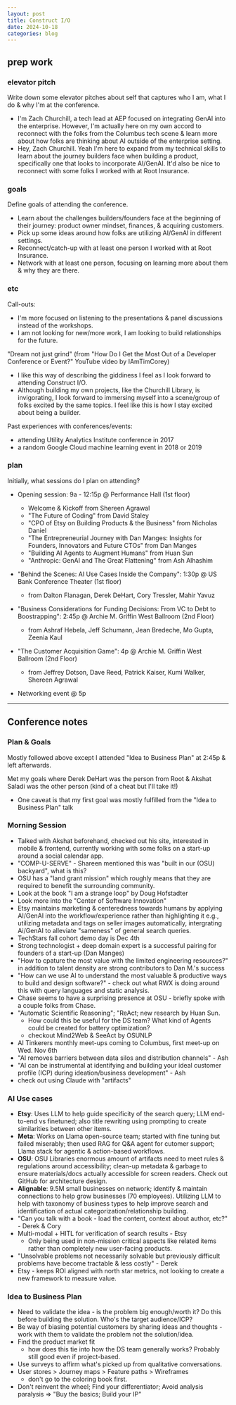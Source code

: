 ```yaml
---
layout: post
title: Construct I/O
date: 2024-10-18
categories: blog
---
```


## prep work

### elevator pitch

Write down some elevator pitches about self that captures who I am, what I do & why I'm at the conference.
- I'm Zach Churchill, a tech lead at AEP focused on integrating GenAI into the enterprise.
However, I'm actually here on my own accord to reconnect with the folks from the Columbus tech scene &
learn more about how folks are thinking about AI outside of the enterprise setting.
- Hey, Zach Churchill. Yeah I'm here to expand from my technical skills to learn about the journey builders face when building a product,
specifically one that looks to incorporate AI/GenAI. It'd also be nice to reconnect with some folks I worked with at Root Insurance.

### goals

Define goals of attending the conference.
- Learn about the challenges builders/founders face at the beginning of their journey: product owner mindset, finances, & acquiring customers.
- Pick up some ideas around how folks are utilizing AI/GenAI in different settings.
- Reconnect/catch-up with at least one person I worked with at Root Insurance.
- Network with at least one person, focusing on learning more about them & why they are there.

### etc

Call-outs:
- I'm more focused on listening to the presentations & panel discussions instead of the workshops.
- I am not looking for new/more work, I am looking to build relationships for the future.

"Dream not just grind" (from "How Do I Get the Most Out of a Developer Conference or Event?" YouTube video by IAmTimCorey)
- I like this way of describing the giddiness I feel as I look forward to attending Construct I/O.
- Although building my own projects, like the Churchill Library, is invigorating,
I look forward to immersing myself into a scene/group of folks excited by the same topics.
I feel like this is how I stay excited about being a builder.

Past experiences with conferences/events:
- attending Utility Analytics Institute conference in 2017
- a random Google Cloud machine learning event in 2018 or 2019

### plan

Initially, what sessions do I plan on attending?
- Opening session: 9a - 12:15p @ Performance Hall (1st floor)
  - Welcome & Kickoff from Shereen Agrawal
  - "The Future of Coding" from David Staley
  - "CPO of Etsy on Building Products & the Business" from Nicholas Daniel
  - "The Entrepreneurial Journey with Dan Manges: Insights for Founders, Innovators and Future CTOs" from Dan Manges
  - "Building AI Agents to Augment Humans" from Huan Sun
  - "Anthropic: GenAI and The Great Flattening" from Ash Alhashim

- "Behind the Scenes: AI Use Cases Inside the Company": 1:30p @ US Bank Conference Theater (1st floor)
  - from Dalton Flanagan, Derek DeHart, Cory Tressler, Mahir Yavuz

- "Business Considerations for Funding Decisions: From VC to Debt to Boostrapping": 2:45p @ Archie M. Griffin West Ballroom (2nd Floor)
  - from Ashraf Hebela, Jeff Schumann, Jean Bredeche, Mo Gupta, Zeenia Kaul

- "The Customer Acquisition Game": 4p @ Archie M. Griffin West Ballroom (2nd Floor)
  - from Jeffrey Dotson, Dave Reed, Patrick Kaiser, Kumi Walker, Shereen Agrawal

- Networking event @ 5p

---

## Conference notes

### Plan & Goals

Mostly followed above except I attended "Idea to Business Plan" at 2:45p & left afterwards.

Met my goals where Derek DeHart was the person from Root & Akshat Saladi was the other person (kind of a cheat but I'll take it!)
- One caveat is that my first goal was mostly fulfilled from the "Idea to Business Plan" talk

### Morning Session

- Talked with Akshat beforehand, checked out his site, interested in mobile & frontend, currently working with some folks on a start-up around a social calendar app.
- "COMP-U-SERVE" - Shareen mentioned this was "built in our (OSU) backyard", what is this?
- OSU has a "land grant mission" which roughly means that they are required to benefit the surrounding community.
- Look at the book "I am a strange loop" by Doug Hofstadter
- Look more into the "Center of Software Innovation"
- Etsy maintains marketing & centeredness towards humans by applying AI/GenAI into the workflow/experience rather than highlighting it e.g., utilizing metadata and tags on seller images automatically, intergrating Ai/GenAI to alleviate "sameness" of general search queries.
- TechStars fall cohort demo day is Dec 4th
- Strong technologist + deep domain expert is a successful pairing for founders of a start-up (Dan Manges)
- "How to cpature the most value with the limited engineering resources?" in addition to talent density are strong contributors to Dan M.'s success
- "How can we use AI to understand the most valuable & productive ways to build and design software?" - check out what RWX is doing around this with query languages and static analysis.
- Chase seems to have a surprising presence at OSU - briefly spoke with a couple folks from Chase.
- "Automatic Scientific Reasoning"; "ReAct; new research by Huan Sun.
  - How could this be useful for the DS team? What kind of Agents could be created for battery optimization?
  - checkout Mind2Web & SeeAct by OSUNLP
- AI Tinkerers monthly meet-ups coming to Columbus, first meet-up on Wed. Nov 6th
- "AI removes barriers between data silos and distribution channels" - Ash
- "AI can be instrumental at identifying and building your ideal customer profile (ICP) during ideation/business development" - Ash
- check out using Claude with "artifacts"

### AI Use cases

- **Etsy**: Uses LLM to help guide specificity of the search query; LLM end-to-end vs finetuned; also title rewriting using prompting to create similarities between other items.
- **Meta**: Works on Llama open-source team; started with fine tuning but failed miserably; then used RAG for Q&A agent for cutomer support; Llama stack for agentic & action-based workflows.
- **OSU**: OSU Libraries enormous amount of artifacts need to meet rules & regulations around accessibility; clean-up metadata & garbage to ensure materials/docs actually accessible for screen readers. Check out GitHub for architecture design.
- **Alignable**: 9.5M small businesses on network; identify & maintain connections to help grow businesses (70 employees). Utilizing LLM to help with taxonomy of business types to help improve search and identification of actual categorization/relationship building.
- "Can you talk with a book - load the content, context about author, etc?" - Derek & Cory
- Multi-modal + HITL for verification of search results - Etsy
  - Only being used in non-mission critical aspects like related items rather than completely new user-facing products.
- "Unsolvable problems not necessarily solvable but previously difficult problems have become tractable & less costly" - Derek
- Etsy - keeps ROI aligned with north star metrics, not looking to create a new framework to measure value.

### Idea to Business Plan

- Need to validate the idea - is the problem big enough/worth it? Do this before building the solution. Who's the target audience/ICP?
- Be way of biasing potential customers by sharing ideas and thoughts - work with them to validate the problem not the solution/idea.
- Find the product market fit
  - how does this tie into how the DS team generally works? Probably still good even if project-based.
- Use surveys to affirm what's picked up from qualitative conversations.
- User stores > Journey maps > Feature paths > Wireframes
  - don't go to the coloring book first.
- Don't reinvent the wheel; Find your differentiator; Avoid analysis paralysis => "Buy the basics; Build your IP"
